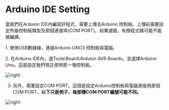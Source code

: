 <h1>Arduino IDE Setting</h1>
當我們在Arduion IDE內編寫好程式，需要上傳去Arduino 控制板。上傳前需要設定所屬控制板類型及那個連接埠(COM PORT)。如果選錯，有關程式碼可能不能被編譯。<p>
1. 使用USB數據線，連接Arduino UNO3 控制板與電腦。<p>
2. 在Arduino IDE內，選Tools\Board\Arduion AVR Boards，並選擇Arduino Uno。這是設定我們現正使用那一塊控制板。<p>

<img src="https://www.meteam.org/1st_STEM2022/GithubWebpage/AIDES01.png" alt="right"><p>

3. 另外，需要設定COM PORT。這個是設定Arduino控制板與電腦連接用那個COM PORT。<B>以下只是例子，每部機COM PORT編號可能不同。</B><p>
  
<img src="https://www.meteam.org/1st_STEM2022/GithubWebpage/AIDES02.png" alt="right"><p>
